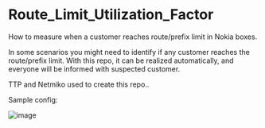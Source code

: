 # Route_Limit_Utilization_Factor
How to measure when a customer reaches route/prefix limit in Nokia boxes.

In some scenarios you might need to identify if any customer reaches the route/prefix limit. With this repo, it can be realized automatically, and everyone will be informed with suspected customer. 

TTP and Netmiko used to create this repo..

Sample config: 

![image](https://user-images.githubusercontent.com/94804863/154516434-2d28d54a-da57-49e8-b847-44c1e38d04f6.png)

